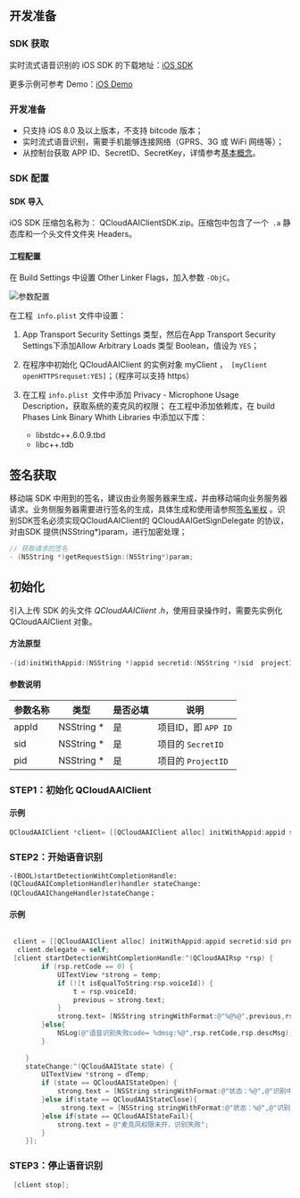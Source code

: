 ## 开发准备

### SDK 获取

实时流式语音识别的 iOS SDK 的下载地址：[iOS SDK](https://mc.qcloudimg.com/static/archive/e681b228c06e53096510b3b61c012d36/QCloudAAI_IOSSDK.zip)

更多示例可参考 Demo：[iOS Demo](https://mc.qcloudimg.com/static/archive/44653a19a6f274ebc2b3f7ef028bb72b/QCloudAAI_IOSDemo.zip)

### 开发准备

-  只支持 iOS 8.0 及以上版本，不支持 bitcode 版本；
-  实时流式语音识别，需要手机能够连接网络（GPRS、3G 或 WiFi 网络等）；
-  从控制台获取 APP ID、SecretID、SecretKey，详情参考[基本概念](http://tce.fsphere.cn/document/product/441/6194)。


### SDK 配置

#### SDK 导入

iOS SDK 压缩包名称为： QCloudAAIClientSDK.zip。压缩包中包含了一个` .a` 静态库和一个头文件文件夹 Headers。

#### 工程配置

在 Build Settings 中设置 Other Linker Flags，加入参数 `-ObjC`。

![参数配置](https://mccdn.qcloud.com/static/img/58327ba5d83809c77da158ff95627ef7/image.png)

在工程` info.plist` 文件中设置：

1. App Transport Security Settings 类型，然后在App Transport Security Settings下添加Allow Arbitrary Loads 类型 Boolean，值设为 `YES`；

2. 在程序中初始化 QCloudAAIClient 的实例对象 myClient ，` [myClient openHTTPSrequset:YES]`；（程序可以支持 https）

3. 在工程 `info.plist `文件中添加 Privacy - Microphone Usage Description，获取系统的麦克风的权限；
在工程中添加依赖库，在 build Phases  Link Binary Whith Libraries 中添加以下库：
	- libstdc++.6.0.9.tbd
	- libc++.tdb


## 签名获取

移动端 SDK 中用到的签名，建议由业务服务器来生成，并由移动端向业务服务器请求。业务侧服务器需要进行签名的生成，具体生成和使用请参照[签名鉴权](http://tce.fsphere.cn/document/product/441/6203) 。识别SDK签名必须实现QCloudAAIClient的 QCloudAAIGetSignDelegate 的协议，对由SDK 提供(NSString*)param，进行加密处理；

```objective-c
// 获取请求的签名
- (NSString *)getRequestSign:(NSString*)param;
```


## 初始化

引入上传 SDK 的头文件 *QCloudAAIClient .h*，使用目录操作时，需要先实例化 QCloudAAIClient  对象。

#### 方法原型

```objective-c
-(id)initWithAppid:(NSString *)appid secretid:(NSString *)sid  projectId:(NSString *)pid ;
```

#### 参数说明

| 参数名称          | 类型           | 是否必填 | 说明                                       |
| ------------- | ------------ | ---- | ---------------------------------------- |
| appId         | NSString *   | 是    | 项目ID，即 `APP ID`  |
| sid         | NSString *   | 是    | 项目的 `SecretID`  |
| pid         | NSString *   | 是    | 项目的 `ProjectID`  |


### STEP1：初始化 QCloudAAIClient

#### 示例

```objective-c
QCloudAAIClient *client= [[QCloudAAIClient alloc] initWithAppid:appid secretid:sid projectId:projectId]];
```
### STEP2：开始语音识别

```
-(BOOL)startDetectionWihtCompletionHandle:(QCloudAAICompletionHandler)handler stateChange:(QCloudAAIChangeHandler)stateChange；
```

#### 示例

```objective-c

 client = [[QCloudAAIClient alloc] initWithAppid:appid secretid:sid projectId:projectId];
  client.delegate = self;
 [client startDetectionWihtCompletionHandle:^(QCloudAAIRsp *rsp) {
        if (rsp.retCode == 0) {
            UITextView *strong = temp;
            if (![t isEqualToString:rsp.voiceId]) {
                t = rsp.voiceId;
                previous = strong.text;
            }
            strong.text= [NSString stringWithFormat:@"%@%@",previous,rsp.text];
        }else{
            NSLog(@"语音识别失败code= %dmsg:%@",rsp.retCode,rsp.descMsg);
        }
       
    }
    stateChange:^(QCloudAAIState state) {
        UITextView *strong = dTemp;
        if (state == QCloudAAIStateOpen) {
            strong.text = [NSString stringWithFormat:@"状态：%@",@"识别中"] ;
        }else if(state == QCloudAAIStateClose){
             strong.text = [NSString stringWithFormat:@"状态：%@",@"识别停止"] ;
        }else if(state == QCloudAAIStateFail){
            strong.text = @"麦克风权限未开，识别失败";
        }
    }];

```
### STEP3：停止语音识别

```objective-c
 [client stop];

```
